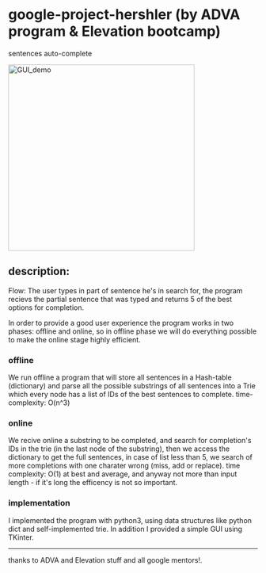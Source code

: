 
# google-project-hershler (by ADVA program & Elevation bootcamp)
sentences auto-complete

<img width="376" alt="GUI_demo" src="https://user-images.githubusercontent.com/57594477/92389249-6b062100-f121-11ea-8c17-7378a182b931.PNG">

## description:
Flow: The user types in part of sentence he's in search for, the program recievs the partial sentence that was typed and returns 5 of the best options for completion.

In order to provide a good user experience the program works in two phases: offline and online, so in offline phase we will do everything possible to make the online stage highly efficient.

### offline
We run offline a program that will store all sentences in a Hash-table (dictionary) and parse all the possible substrings of all sentences into a Trie which every node has a list of IDs of the best sentences to complete.
time-complexity: O(n^3)

### online
We recive online a substring to be completed, and search for completion's IDs in the trie (in the last node of the substring), then we access the dictionary to get the full sentences, in case of list less than 5, we search of more completions with one charater wrong (miss, add or replace).
time complexity: O(1) at best and average, and anyway not more than input length - if it's long the efficency is not so important.

### implementation
I implemented the program with python3, using data structures like python dict and self-implemented trie.
In addition I provided a simple GUI using TKinter.

-----
thanks to ADVA and Elevation stuff and all google mentors!.

